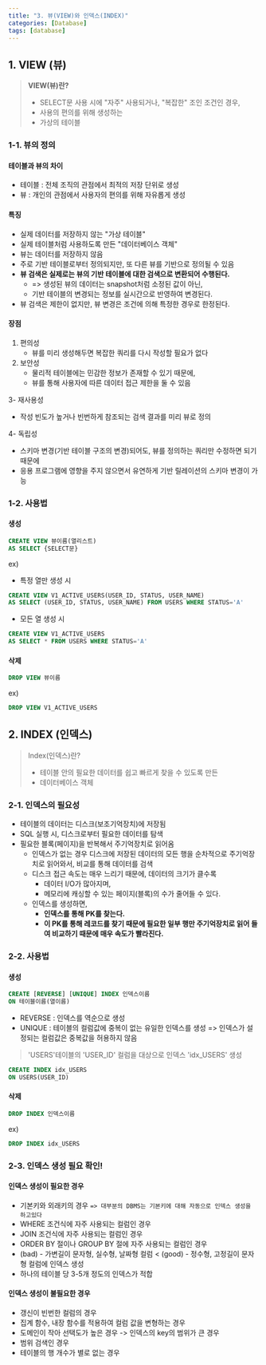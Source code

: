 ```yaml
---
title: "3. 뷰(VIEW)와 인덱스(INDEX)"
categories: [Database]
tags: [database]
---
```


## 1. VIEW (뷰)

> **VIEW(뷰)란?**
>
> - SELECT문 사용 시에 "자주" 사용되거나, "복잡한" 조인 조건인 경우,
> - 사용의 편의를 위해 생성하는
> - 가상의 테이블

### 1-1. 뷰의 정의

#### 테이블과 뷰의 차이

- 테이블 : 전체 조직의 관점에서 최적의 저장 단위로 생성
- 뷰 : 개인의 관점에서 사용자의 편의를 위해 자유롭게 생성

#### 특징

- 실제 데이터를 저장하지 않는 "가상 테이블"
- 실제 테이블처럼 사용하도록 만든 "데이터베이스 객체"
- 뷰는 데이터를 저장하지 않음
- 주로 기반 테이블로부터 정의되지만, 또 다른 뷰를 기반으로 정의될 수 있음
- **뷰 검색은 실제로는 뷰의 기반 테이블에 대한 검색으로 변환되어 수행된다.**
  - => 생성된 뷰의 데이터는 snapshot처럼 소정된 값이 아닌,
  - 기반 테이블의 변경되는 정보를 실시간으로 반영하여 변경된다.
- 뷰 검색은 제한이 없지만, 뷰 변경은 조건에 의해 특정한 경우로 한정된다.

#### 장점

1. 편의성
   - 뷰를 미리 생성해두면 복잡한 쿼리를 다시 작성할 필요가 없다
2. 보안성
   - 물리적 테이블에는 민감한 정보가 존재할 수 있기 때문에,
   - 뷰를 통해 사용자에 따른 데이터 접근 제한을 둘 수 있음

3- 재사용성

- 작성 빈도가 높거나 빈번하게 참조되는 검색 결과를 미리 뷰로 정의

4- 독립성

- 스키마 변경(기반 테이블 구조의 변경)되어도, 뷰를 정의하는 쿼리만 수정하면 되기 때문에
- 응용 프로그램에 영향을 주지 않으면서 유연하게 기반 릴레이션의 스키마 변경이 가능

### 1-2. 사용법

#### 생성

```sql
CREATE VIEW 뷰이름(열리스트)
AS SELECT {SELECT문}
```

ex)

- 특정 열만 생성 시

```sql
CREATE VIEW V1_ACTIVE_USERS(USER_ID, STATUS, USER_NAME)
AS SELECT (USER_ID, STATUS, USER_NAME) FROM USERS WHERE STATUS='A'
```

- 모든 열 생성 시

```sql
CREATE VIEW V1_ACTIVE_USERS
AS SELECT * FROM USERS WHERE STATUS='A'
```

#### 삭제

```sql
DROP VIEW 뷰이름
```

ex)

```sql
DROP VIEW V1_ACTIVE_USERS
```

## 2. INDEX (인덱스)

> Index(인덱스)란?
>
> - 테이블 안의 필요한 데이터를 쉽고 빠르게 찾을 수 있도록 만든
> - 데이터베이스 객체

### 2-1. 인덱스의 필요성

- 테이블의 데이터는 디스크(보조기억장치)에 저장됨
- SQL 실행 시, 디스크로부터 필요한 데이터를 탐색
- 필요한 블록(페이지)을 반복해서 주기억장치로 읽어옴
  - 인덱스가 없는 경우 디스크에 저장된 데이터의 모든 행을 순차적으로 주기억장치로 읽어와서, 비교를 통해 데이터를 검색
  - 디스크 접근 속도는 매우 느리기 때문에, 데이터의 크기가 클수록
    - 데이터 I/O가 많아지며,
    - 메모리에 캐싱할 수 있는 페이지(블록)의 수가 줄어들 수 있다.
  - 인덱스를 생성하면,
    - **인덱스를 통해 PK를 찾는다.**
    - **이 PK를 통해 레코드를 찾기 때문에 필요한 일부 행만 주기억장치로 읽어 들여 비교하기 때문에 매우 속도가 빨라진다.**

### 2-2. 사용법

#### 생성

```sql
CREATE [REVERSE] [UNIQUE] INDEX 인덱스이름
ON 테이블이름(열이름)
```

- REVERSE : 인덱스를 역순으로 생성
- UNIQUE : 테이블의 컬럼값에 중복이 없는 유일한 인덱스를 생성 => 인덱스가 설정되는 컬럼값은 중복값을 허용하지 않음

> 'USERS'테이블의 'USER_ID' 컬럼을 대상으로 인덱스 'idx_USERS' 생성

```sql
CREATE INDEX idx_USERS
ON USERS(USER_ID)
```

#### 삭제

```sql
DROP INDEX 인덱스이름
```

ex)

```sql
DROP INDEX idx_USERS
```

### 2-3. 인덱스 생성 필요 확인!

#### 인덱스 생성이 필요한 경우

- 기본키와 외래키의 경우 `=> 대부분의 DBMS는 기본키에 대해 자동으로 인덱스 생성을 하고있다`
- WHERE 조건식에 자주 사용되는 컬럼인 경우
- JOIN 조건식에 자주 사용되는 컬럼인 경우
- ORDER BY 절이나 GROUP BY 절에 자주 사용되는 컬럼인 경우
- (bad) - 가변길이 문자형, 실수형, 날짜형 컬럼 < (good) - 정수형, 고정길이 문자형 컬럼에 인덱스 생성
- 하나의 테이블 당 3-5개 정도의 인덱스가 적합

#### 인덱스 생성이 불필요한 경우

- 갱신이 빈번한 컬럼의 경우
- 집계 함수, 내장 함수를 적용하여 컬럼 값을 변형하는 경우
- 도메인이 작아 선택도가 높은 경우 -> 인덱스의 key의 범위가 큰 경우
- 범위 검색인 경우
- 테이블의 행 개수가 별로 없는 경우
